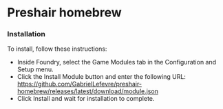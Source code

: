 
# Preshair homebrew


### Installation

To install, follow these instructions:

* Inside Foundry, select the Game Modules tab in the Configuration and Setup menu.
* Click the Install Module button and enter the following URL:
  https://github.com/GabrielLefevre/preshair-homebrew/releases/latest/download/module.json
* Click Install and wait for installation to complete.